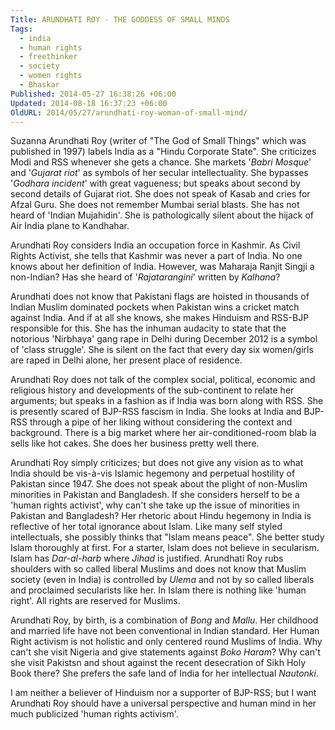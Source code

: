 ```yaml
---
Title: ARUNDHATI ROY - THE GODDESS OF SMALL MINDS
Tags:
  - india
  - human rights
  - freethinker
  - society
  - women rights
  - Bhaskar
Published: 2014-05-27 16:38:26 +06:00
Updated: 2014-08-18 16:37:23 +06:00
OldURL: 2014/05/27/arundhati-roy-woman-of-small-mind/
---
```


Suzanna Arundhati Roy (writer of "The God of Small Things" which was published in 1997) labels India as a "Hindu Corporate State". She criticizes Modi and RSS whenever she gets a chance. She markets '<em>Babri Mosque</em>' and '<em>Gujarat riot</em>' as symbols of her secular intellectuality. She bypasses '<em>Godhara incident</em>' with great vagueness; but speaks about second by second details of Gujarat riot. She does not speak of Kasab and cries for Afzal Guru. She does not remember Mumbai serial blasts. She has not heard of 'Indian Mujahidin'. She is pathologically silent about the hijack of Air India plane to Kandhahar. 

Arundhati Roy considers India an occupation force in Kashmir. As Civil Rights Activist, she tells that Kashmir was never a part of India. No one knows about her definition of India. However, was Maharaja Ranjit Singji a non-Indian? Has she heard of '<em>Rajatarangini</em>' written by <em>Kalhana</em>? 

Arundhati does not know that Pakistani flags are hoisted in thousands of Indian Muslim dominated pockets when Pakistan wins a cricket match against India. And if at all she knows, she makes Hinduism and RSS-BJP responsible for this. She has the inhuman audacity to state that the notorious 'Nirbhaya' gang rape in Delhi during December 2012 is a symbol of 'class struggle'. She is silent on the fact that every day six women/girls are raped in Delhi alone, her present place of residence. 

Arundhati Roy does not talk of the complex social, political, economic and religious history and developments of the sub-continent to relate her arguments; but speaks in a fashion as if India was born along with RSS. She is presently scared of BJP-RSS fascism in India. She looks at India and BJP-RSS through a pipe of her liking without considering the context and background. There is a big market where her air-conditioned-room blab la sells like hot cakes. She does her business pretty well there. 

Arundhati Roy simply criticizes; but does not give any vision as to what India should be vis-à-vis Islamic hegemony and perpetual hostility of Pakistan since 1947. She does not speak about the plight of non-Muslim minorities in Pakistan and Bangladesh. If she considers herself to be a 'human rights activist', why can't she take up the issue of minorities in Pakistan and Bangladesh? Her rhetoric about Hindu hegemony in India is reflective of her total ignorance about Islam. Like many self styled intellectuals, she possibly thinks that "Islam means peace". She better study Islam thoroughly at first. For a starter, Islam does not believe in secularism. Islam has <em>Dar-al-harb</em> where <em>Jihad </em> is justified. Arundhati Roy rubs shoulders with so called liberal Muslims and does not know that Muslim society (even in India) is controlled by <em>Ulema</em> and not by so called liberals and proclaimed secularists like her. In Islam there is nothing like 'human right'. All rights are reserved for Muslims.

Arundhati Roy, by birth, is a combination of <em>Bong</em> and <em>Mallu</em>. Her childhood and married life have not been conventional in Indian standard. Her Human Right activism is not holistic and only centered round Muslims of India. Why can't she visit Nigeria and give statements against <em>Boko Haram</em>? Why can't she visit Pakistsn and shout against the recent desecration of Sikh Holy Book there? She prefers the safe land of India for her intellectual <em>Nautonki</em>.

I am neither a believer of Hinduism nor a supporter of BJP-RSS; but I want Arundhati Roy should have a universal perspective and human mind in her much publicized 'human rights activism'.

